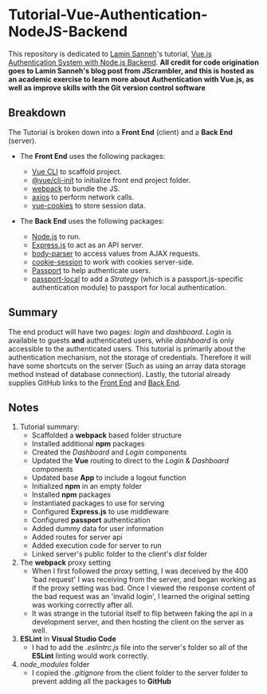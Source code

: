# Tutorial-Vue-Authentication-NodeJS-Backend
This repository is dedicated to [Lamin Sanneh](https://blog.jscrambler.com/author/lamin-sanneh)'s tutorial, [Vue.js Authentication System with Node.js Backend](https://blog.jscrambler.com/vue-js-authentication-system-with-node-js-backend/).  **All credit for code origination goes to Lamin Sanneh's blog post from JScrambler, and this is hosted as an academic exercise to learn more about Authentication with Vue.js, as well as improve skills with the Git version control software**

## Breakdown
The Tutorial is broken down into a **Front End** (client) and a **Back End** (server).  

- The **Front End** uses the following packages:
  - [Vue CLI](https://www.npmjs.com/package/@vue/cli) to scaffold project.
  - [@vue/cli-init](https://www.npmjs.com/package/@vue/cli-init) to initialize front end project folder.
  - [webpack](https://webpack.js.org/) to bundle the JS.
  - [axios](https://www.npmjs.com/package/axios) to perform network calls.
  - [vue-cookies](https://www.npmjs.com/package/vue-cookies) to store session data.

- The **Back End** uses the following packages:
  - [Node.js](https://nodejs.org/en/) to run.
  - [Express.js](https://www.npmjs.com/package/express) to act as an API server.
  - [body-parser](https://www.npmjs.com/package/body-parser) to access values from AJAX requests.
  - [cookie-session](https://www.npmjs.com/package/cookie-session) to work with cookies server-side.
  - [Passport](https://www.npmjs.com/package/passport) to help authenticate users.
  - [passport-local](https://www.npmjs.com/package/passport-local) to add a *Strategy* (which is a passport.js-specific authentication module) to passport for local authentication.

## Summary
The end product will have two pages:  *login* and  *dashboard*.  *Login* is available to guests **and** authenticated users, while *dashboard* is only accessible to the authenticated users.  This tutorial is primarily about the authentication mechanism, not the storage of credentials.  Therefore it will have some shortcuts on the server (Such as using an array data storage method instead of database connection).  Lastly, the tutorial already supplies GitHub links to the [Front End](https://github.com/JscramblerBlog/jscrambler-vueauthclient) and [Back End](https://github.com/JscramblerBlog/jscrambler-vueauthclient-backend).

## Notes
1. Tutorial summary:
    * Scaffolded a **webpack** based folder structure
    * Installed additional **npm** packages
    * Created the *Dashboard* and *Login* components
    * Updated the **Vue** routing to direct to the *Login* & *Dashboard* components
    * Updated base **App** to include a logout function
    * Initialized **npm** in an empty folder
    * Installed **npm** packages
    * Instantiated packages to use for serving
    * Configured **Express.js** to use middleware
    * Configured **passport** authentication
    * Added dummy data for user information
    * Added routes for server api
    * Added execution code for server to run
    * Linked server's public folder to the client's *dist* folder
2. The **webpack** proxy setting
    * When I first followed the proxy setting, I was deceived by the 400 'bad request' I was receiving from the server, and began working as if the proxy setting was bad.  Once I viewed the response content of the bad request was an 'invalid login', I learned the original setting was working correctly after all.
    * It was strange in the tutorial itself to flip between faking the api in a development server, and then hosting the client on the server as well.
3. **ESLint** in **Visual Studio Code**
    * I had to add the *.eslintrc.js* file into the server's folder so all of the **ESLint** linting would work correctly.
4. *node_modules* folder
    * I copied the *.gitignore* from the client folder to the server folder to prevent adding all the packages to **GitHub**